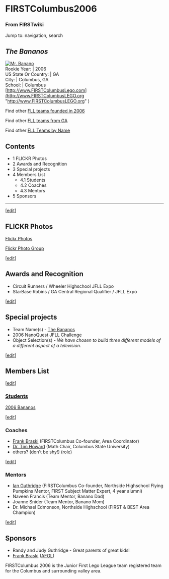 # FIRSTColumbus2006

### From FIRSTwiki

Jump to: navigation, search

_The Bananos_  
---  
[![Mr. Banano](/media/8/85/Banano.jpg)](/index.php/Image:Banano.jpg "Mr.
Banano" )  
Rookie Year: | 2006  
US State Or Country: | GA  
City: | Columbus, GA  
School: | Columbus  
[http://www.FIRSTColumbusLego.com](http://www.FIRSTColumbusLEGO.org
"http://www.FIRSTColumbusLEGO.org" )  
  
Find other [FLL teams founded in
2006](/index.php/Category:FLL_teams_founded_in_2006 "Category:FLL teams
founded in 2006" )

Find other [FLL teams from
GA](/index.php?title=Category:FLL_teams_from_GA&action=edit "Category:FLL
teams from GA" )

Find other [FLL Teams by Name](/index.php/Category:FLL_teams "Category:FLL
teams" )

  

## Contents

  * 1 FLICKR Photos
  * 2 Awards and Recognition
  * 3 Special projects
  * 4 Members List
    * 4.1 Students
    * 4.2 Coaches
    * 4.3 Mentors
  * 5 Sponsors  
---  
  
[[edit](/index.php?title=FIRSTColumbus2006&action=edit&section=1 "Edit
section: FLICKR Photos" )]

## FLICKR Photos

[Flickr Photos](http://www.flickr.com/photos/firstcolumbuslego/
"http://www.flickr.com/photos/firstcolumbuslego/" )

[Flickr Photo Group](http://www.flickr.com/groups/firstcolumbuslego/
"http://www.flickr.com/groups/firstcolumbuslego/" )

[[edit](/index.php?title=FIRSTColumbus2006&action=edit&section=2 "Edit
section: Awards and Recognition" )]

## Awards and Recognition

  * Circuit Runners / Wheeler Highschool JFLL Expo 
  * StarBase Robins / GA Central Regional Qualifier / JFLL Expo 

[[edit](/index.php?title=FIRSTColumbus2006&action=edit&section=3 "Edit
section: Special projects" )]

## Special projects

  * Team Name(s) - [The Bananos](http://www.flickr.com/groups/firstcolumbuslego/ "http://www.flickr.com/groups/firstcolumbuslego/" )
  * 2006 NanoQuest JFLL Challenge 
  * Object Selection(s) - _We have chosen to build three different models of a different aspect of a television._

[[edit](/index.php?title=FIRSTColumbus2006&action=edit&section=4 "Edit
section: Members List" )]

## Members List

[[edit](/index.php?title=FIRSTColumbus2006&action=edit&section=5 "Edit
section: Students" )]

### [Students](/index.php/Students "Students" )

[2006 Bananos](/index.php/2006_Bananos "2006 Bananos" )

[[edit](/index.php?title=FIRSTColumbus2006&action=edit&section=6 "Edit
section: Coaches" )]

### Coaches

  * [Frank Braski](/index.php/Frank_Braski "Frank Braski" ) (FIRSTColumbus Co-founder, Area Coordinator) 
  * [Dr. Tim Howard](/index.php?title=Dr._Tim_Howard&action=edit "Dr. Tim Howard" ) (Math Chair, Columbus State University) 
  * others? (don't be shy!) (role) 

[[edit](/index.php?title=FIRSTColumbus2006&action=edit&section=7 "Edit
section: Mentors" )]

### Mentors

  * [Ian Guthridge](/index.php/Ian_Guthridge "Ian Guthridge" ) (FIRSTColumbus Co-founder, Northside Highschool Flying Pumpkins Mentor, FIRST Subject Matter Expert, 4 year alumni) 
  * Naveen Francis (Team Mentor, Banano Dad) 
  * Joanne Snider (Team Mentor, Banano Mom) 
  * Dr. Michael Edmonson, Northside Highschool (FIRST &amp; BEST Area Champion) 

[[edit](/index.php?title=FIRSTColumbus2006&action=edit&section=8 "Edit
section: Sponsors" )]

## Sponsors

  * Randy and Judy Guthridge - Great parents of great kids! 
  * [Frank Braski](/index.php/Frank_Braski "Frank Braski" ) ([AFOL](http://www.legofan.com "http://www.legofan.com" )) 

FIRSTColumbus 2006 is the Junior First Lego League team registered team for
the Columbus and surrounding valley area.


